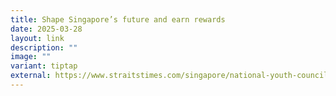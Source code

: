 ```yaml
---
title: Shape Singapore’s future and earn rewards
date: 2025-03-28
layout: link
description: ""
image: ""
variant: tiptap
external: https://www.straitstimes.com/singapore/national-youth-council-shape-singapore-future-earn-rewards-education-mental-health-sustainability
---
```

